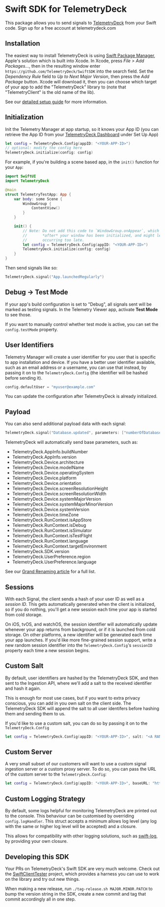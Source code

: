 # Swift SDK for TelemetryDeck

This package allows you to send signals to [TelemetryDeck](https://telemetrydeck.com) from your Swift code. Sign up for a free account at telemetrydeck.com

## Installation

The easiest way to install TelemetryDeck is using [Swift Package Manager](https://www.swift.org/package-manager/), Apple's solution which is built into Xcode. In Xcode, press _File > Add Packages..._, then in the resulting window enter `https://github.com/TelemetryDeck/SwiftSDK` into the search field. Set the _Dependency Rule_ field to _Up to Next Major Version_, then press the _Add Package_ button. Xcode will download it, then you can choose which target of your app to add the "TelemetryDeck" library to (note that "TelemetryClient" is the old name of the lib).

See our [detailed setup guide](https://telemetrydeck.com/docs/guides/swift-setup/?source=github) for more information.

## Initialization

Init the Telemetry Manager at app startup, so it knows your App ID (you can retrieve the App ID from your [TelemetryDeck Dashboard](https://dashboard.telemetrydeck.com/) under Set Up App)

```swift
let config = TelemetryDeck.Config(appID: "<YOUR-APP-ID>")
// optional: modify the config here
TelemetryDeck.initialize(config: config)
```

For example, if you're building a scene based app, in the `init()` function for your `App`:

```swift
import SwiftUI
import TelemetryDeck

@main
struct TelemetryTestApp: App {
    var body: some Scene {
        WindowGroup {
            ContentView()
        }
    }

    init() {
        // Note: Do not add this code to `WindowGroup.onAppear`, which will be called
        //       *after* your window has been initialized, and might lead to our initialization
        //       occurring too late.
        let config = TelemetryDeck.Config(appID: "<YOUR-APP-ID>")
        TelemetryDeck.initialize(config: config)
    }
}
```

Then send signals like so:

```swift
TelemetryDeck.signal("App.launchedRegularly")
```

## Debug -> Test Mode

If your app's build configuration is set to "Debug", all signals sent will be marked as testing signals. In the Telemetry Viewer app, activate **Test Mode** to see those.

If you want to manually control whether test mode is active, you can set the `config.testMode` property.

## User Identifiers

Telemetry Manager will create a user identifier for you user that is specific to app installation and device. If you have a better user identifier available, such as an email address or a username, you can use that instead, by passing it on to the `TelemetryDeck.Config` (the identifier will be hashed before sending it).

```swift
config.defaultUser = "myuser@example.com"
```

You can update the configuration after TelemetryDeck is already initialized.

## Payload

You can also send additional payload data with each signal:

```swift
TelemetryDeck.signal("Database.updated", parameters: ["numberOfDatabaseEntries": "3831"])
```

TelemetryDeck will automatically send base parameters, such as:

- TelemetryDeck.AppInfo.buildNumber
- TelemetryDeck.AppInfo.version
- TelemetryDeck.Device.architecture
- TelemetryDeck.Device.modelName
- TelemetryDeck.Device.operatingSystem
- TelemetryDeck.Device.platform
- TelemetryDeck.Device.orientation
- TelemetryDeck.Device.screenResolutionHeight
- TelemetryDeck.Device.screenResolutionWidth
- TelemetryDeck.Device.systemMajorVersion
- TelemetryDeck.Device.systemMajorMinorVersion
- TelemetryDeck.Device.systemVersion
- TelemetryDeck.Device.timeZone
- TelemetryDeck.RunContext.isAppStore
- TelemetryDeck.RunContext.isDebug
- TelemetryDeck.RunContext.isSimulator
- TelemetryDeck.RunContext.isTestFlight
- TelemetryDeck.RunContext.language
- TelemetryDeck.RunContext.targetEnvironment
- TelemetryDeck.SDK.version
- TelemetryDeck.UserPreference.region
- TelemetryDeck.UserPreference.language

See our [Grand Renaming article](https://telemetrydeck.com/docs/articles/grand-rename/?source=github) for a full list.

## Sessions

With each Signal, the client sends a hash of your user ID as well as a _session ID_. This gets automatically generated when the client is initialized, so if you do nothing, you'll get a new session each time your app is started from cold storage.

On iOS, tvOS, and watchOS, the session identifier will automatically update whenever your app returns from background, or if it is launched from cold storage. On other platforms, a new identifier will be generated each time your app launches. If you'd like more fine-grained session support, write a new random session identifier into the `TelemetryDeck.Config`'s `sessionID` property each time a new session begins.

## Custom Salt

By default, user identifiers are hashed by the TelemetryDeck SDK, and then sent to the Ingestion API, where we'll add a salt to the received identifier and hash it again.

This is enough for most use cases, but if you want to extra privacy conscious, you can add in you own salt on the client side. The TelemetryDeck SDK will append the salt to all user identifers before hashing them and sending them to us.

If you'd like to use a custom salt, you can do so by passing it on to the `TelemetryDeck.Config`

```swift
let config = TelemetryDeck.Config(appID: "<YOUR-APP-ID>", salt: "<A RANDOM STRING>")
```

## Custom Server

A very small subset of our customers will want to use a custom signal ingestion server or a custom proxy server. To do so, you can pass the URL of the custom server to the `TelemetryDeck.Config`:

```swift
let config = TelemetryDeck.Config(appID: "<YOUR-APP-ID>", baseURL: "https://nom.telemetrydeck.com")
```

## Custom Logging Strategy

By default, some logs helpful for monitoring TelemetryDeck are printed out to the console. This behaviour can be customised by overriding `config.logHandler`. This struct accepts a minimum allows log level (any log with the same or higher log level will be accepted) and a closure.

This allows for compatibility with other logging solutions, such as [swift-log](https://github.com/apple/swift-log), by providing your own closure.

## Developing this SDK

Your PRs on TelemetryDeck's Swift SDK are very much welcome. Check out the [SwiftClientTester](https://github.com/TelemetryDeck/SwiftClientTester) project, which provides a harness you can use to work on the library and try out new things.

When making a new release, run `./tag-release.sh MAJOR.MINOR.PATCH` to bump the version string in the SDK, create a new commit and tag that commit accordingly all in one step.
